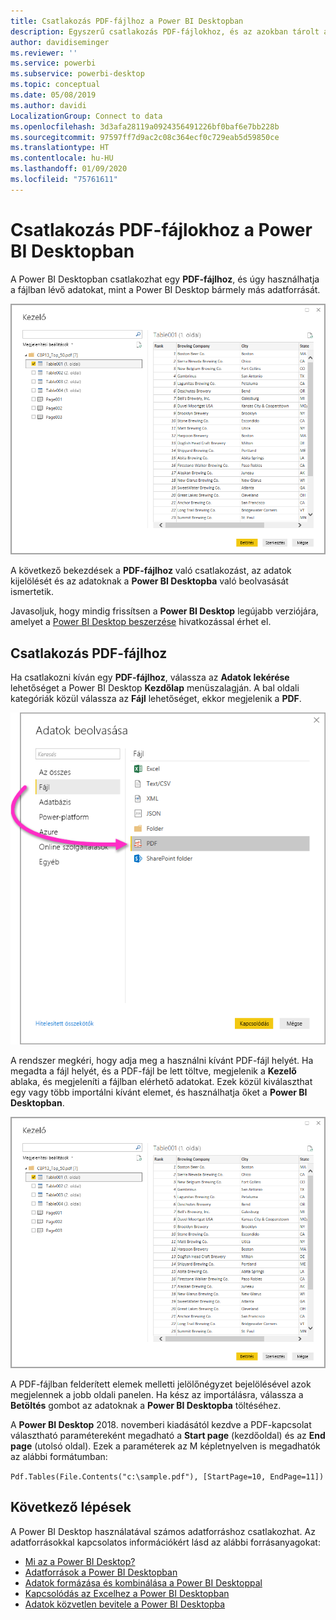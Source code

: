 ```yaml
---
title: Csatlakozás PDF-fájlhoz a Power BI Desktopban
description: Egyszerű csatlakozás PDF-fájlokhoz, és az azokban tárolt adatok használata a Power BI Desktopban
author: davidiseminger
ms.reviewer: ''
ms.service: powerbi
ms.subservice: powerbi-desktop
ms.topic: conceptual
ms.date: 05/08/2019
ms.author: davidi
LocalizationGroup: Connect to data
ms.openlocfilehash: 3d3afa28119a0924356491226bf0baf6e7bb228b
ms.sourcegitcommit: 97597ff7d9ac2c08c364ecf0c729eab5d59850ce
ms.translationtype: HT
ms.contentlocale: hu-HU
ms.lasthandoff: 01/09/2020
ms.locfileid: "75761611"
---
```

# <a name="connect-to-pdf-files-in-power-bi-desktop"></a>Csatlakozás PDF-fájlokhoz a Power BI Desktopban
A Power BI Desktopban csatlakozhat egy **PDF-fájlhoz**, és úgy használhatja a fájlban lévő adatokat, mint a Power BI Desktop bármely más adatforrását.

![Csatlakozás PDF-fájlban lévő adatokhoz](media/desktop-connect-pdf/connect-pdf-04.png)

A következő bekezdések a **PDF-fájlhoz** való csatlakozást, az adatok kijelölését és az adatoknak a **Power BI Desktopba** való beolvasását ismertetik.

Javasoljuk, hogy mindig frissítsen a **Power BI Desktop** legújabb verziójára, amelyet a [Power BI Desktop beszerzése](desktop-get-the-desktop.md) hivatkozással érhet el. 

## <a name="connect-to-a-pdf-file"></a>Csatlakozás PDF-fájlhoz
Ha csatlakozni kíván egy **PDF-fájlhoz**, válassza az **Adatok lekérése** lehetőséget a Power BI Desktop **Kezdőlap** menüszalagján. A bal oldali kategóriák közül válassza az **Fájl** lehetőséget, ekkor megjelenik a **PDF**.

![PDF kiválasztása az Adatok lekérésénél](media/desktop-connect-pdf/connect-pdf-01.png)

A rendszer megkéri, hogy adja meg a használni kívánt PDF-fájl helyét. Ha megadta a fájl helyét, és a PDF-fájl be lett töltve, megjelenik a **Kezelő** ablaka, és megjeleníti a fájlban elérhető adatokat. Ezek közül kiválaszthat egy vagy több importálni kívánt elemet, és használhatja őket a **Power BI Desktopban**.

![Csatlakozás PDF-fájlban lévő adatokhoz](media/desktop-connect-pdf/connect-pdf-04.png)

A PDF-fájlban felderített elemek melletti jelölőnégyzet bejelölésével azok megjelennek a jobb oldali panelen. Ha kész az importálásra, válassza a **Betöltés** gombot az adatoknak a **Power BI Desktopba** töltéséhez.

A **Power BI Desktop** 2018. novemberi kiadásától kezdve a PDF-kapcsolat választható paramétereként megadható a **Start page** (kezdőoldal) és az **End page** (utolsó oldal). Ezek a paraméterek az M képletnyelven is megadhatók az alábbi formátumban:

`Pdf.Tables(File.Contents("c:\sample.pdf"), [StartPage=10, EndPage=11])`


## <a name="next-steps"></a>Következő lépések
A Power BI Desktop használatával számos adatforráshoz csatlakozhat. Az adatforrásokkal kapcsolatos információkért lásd az alábbi forrásanyagokat:

* [Mi az a Power BI Desktop?](desktop-what-is-desktop.md)
* [Adatforrások a Power BI Desktopban](desktop-data-sources.md)
* [Adatok formázása és kombinálása a Power BI Desktoppal](desktop-shape-and-combine-data.md)
* [Kapcsolódás az Excelhez a Power BI Desktopban](desktop-connect-excel.md)   
* [Adatok közvetlen bevitele a Power BI Desktopba](desktop-enter-data-directly-into-desktop.md)   


